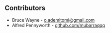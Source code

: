 ## Contributors
* Bruce Wayne - [o.ademitomi@gmail.com](mailto:o.ademitomi@example.com)
* Alfred Pennyworth - [github.com/mubarraqqq](https://github.com/mubarraqqq)


